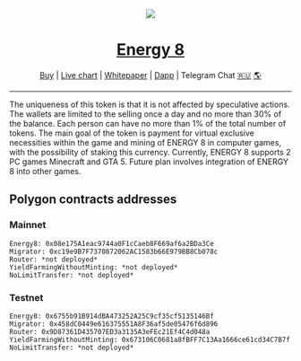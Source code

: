 <center>
    <img src="https://i.imgur.com/r1Q2ITc.png">
    <h1><a href="https://energy8.games">Energy 8</a></h1>
    <a href="https://quickswap.exchange/#/swap?outputCurrency=0x08e175a1eac9744a0f1ccaeb8f669af6a2bda3ce">Buy</a> |
    <a href="https://polygon.poocoin.app/tokens/0x08e175a1eac9744a0f1ccaeb8f669af6a2bda3ce">Live chart</a> |
    <a href="https://quickswap.exchange/#/swap?outputCurrency=0x08e175a1eac9744a0f1ccaeb8f669af6a2bda3ce">Whitepaper</a> |
    <a href="https://energy8.io">Dapp</a> |
    Telegram Chat <a href="https://t.me/energy8rus">🇷🇺</a> <a href="https://t.me/energy8eng">🌎</a>
</center>
<hr>
The uniqueness of this token is that it is not affected by speculative actions. The wallets are limited to the selling once a day and no more than 30% of the balance. Each person can have no more than 1% of the total number of tokens. The main goal of the token is payment for virtual exclusive necessities within the game and mining of ENERGY 8 in computer games, with the possibility of staking this currency. Currently, ENERGY 8 supports 2 PC games Minecraft and GTA 5. Future plan involves integration of ENERGY 8 into other games.

## Polygon contracts addresses

### Mainnet
    Energy8: 0x08e175A1eac9744a0F1cCaeb8F669af6a2BDa3Ce
    Migrator: 0xc19e9B7F7370872062AC1583b66E979BB8Cb078c
    Router: *not deployed*
    YieldFarmingWithoutMinting: *not deployed*
    NoLimitTransfer: *not deployed*

### Testnet
    Energy8: 0x6755b91B914dBA473252A25C9cf35cf5135146Bf
    Migrator: 0x458dC0449e616375551A8F36af5de05476f6d896
    Router: 0x9D87361D435707ED3a3135A3eFEc21Ef4C4d048a
    YieldFarmingWithoutMinting: 0x673106C0681a8fBFF7C13Aa1666ce61cd34C7B7f
    NoLimitTransfer: *not deployed*